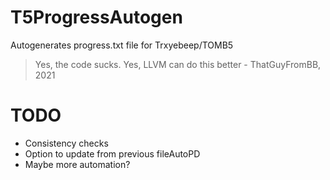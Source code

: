 # T5ProgressAutogen
 Autogenerates progress.txt file for Trxyebeep/TOMB5


>Yes, the code sucks. Yes, LLVM can do this better - ThatGuyFromBB, 2021

# TODO
 - Consistency checks
 - Option to update from previous fileAutoPD
 - Maybe more automation?
 
